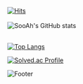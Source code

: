 [![Hits](https://hits.seeyoufarm.com/api/count/incr/badge.svg?url=https%3A%2F%2Fgithub.com%2Fksa3067%2Fhit-counter&count_bg=%23C281FF&title_bg=%236A5CD2&icon=&icon_color=%23E7E7E7&title=hits&edge_flat=false)](https://hits.seeyoufarm.com)
</br>
</br>
![SooAh's GitHub stats](https://github-readme-stats.vercel.app/api?username=KimSua99&show_icons=true&theme=radical)
</br>
</br>

[![Top Langs](https://github-readme-stats.vercel.app/api/top-langs/?username=anuraghazra)](https://github.com/anuraghazra/github-readme-stats)

[![Solved.ac Profile](http://mazassumnida.wtf/api/generate_badge?boj=ksa3067)](https://solved.ac/ksa3067)<br/>

![Footer](https://capsule-render.vercel.app/api?type=waving&color=auto&height=200&section=footer)
